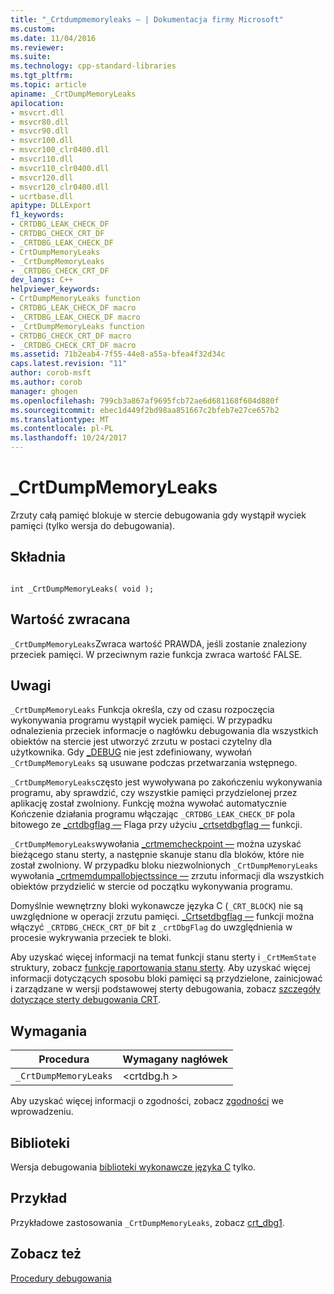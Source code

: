 ```yaml
---
title: "_Crtdumpmemoryleaks — | Dokumentacja firmy Microsoft"
ms.custom: 
ms.date: 11/04/2016
ms.reviewer: 
ms.suite: 
ms.technology: cpp-standard-libraries
ms.tgt_pltfrm: 
ms.topic: article
apiname: _CrtDumpMemoryLeaks
apilocation:
- msvcrt.dll
- msvcr80.dll
- msvcr90.dll
- msvcr100.dll
- msvcr100_clr0400.dll
- msvcr110.dll
- msvcr110_clr0400.dll
- msvcr120.dll
- msvcr120_clr0400.dll
- ucrtbase.dll
apitype: DLLExport
f1_keywords:
- CRTDBG_LEAK_CHECK_DF
- CRTDBG_CHECK_CRT_DF
- _CRTDBG_LEAK_CHECK_DF
- CrtDumpMemoryLeaks
- _CrtDumpMemoryLeaks
- _CRTDBG_CHECK_CRT_DF
dev_langs: C++
helpviewer_keywords:
- CrtDumpMemoryLeaks function
- CRTDBG_LEAK_CHECK_DF macro
- _CRTDBG_LEAK_CHECK_DF macro
- _CrtDumpMemoryLeaks function
- CRTDBG_CHECK_CRT_DF macro
- _CRTDBG_CHECK_CRT_DF macro
ms.assetid: 71b2eab4-7f55-44e8-a55a-bfea4f32d34c
caps.latest.revision: "11"
author: corob-msft
ms.author: corob
manager: ghogen
ms.openlocfilehash: 799cb3a867af9695fcb72ae6d681168f604d880f
ms.sourcegitcommit: ebec1d449f2bd98aa851667c2bfeb7e27ce657b2
ms.translationtype: MT
ms.contentlocale: pl-PL
ms.lasthandoff: 10/24/2017
---
```

# <a name="crtdumpmemoryleaks"></a>_CrtDumpMemoryLeaks
Zrzuty całą pamięć blokuje w stercie debugowania gdy wystąpił wyciek pamięci (tylko wersja do debugowania).  
  
## <a name="syntax"></a>Składnia  
  
```  
  
int _CrtDumpMemoryLeaks( void );  
```  
  
## <a name="return-value"></a>Wartość zwracana  
 `_CrtDumpMemoryLeaks`Zwraca wartość PRAWDA, jeśli zostanie znaleziony przeciek pamięci. W przeciwnym razie funkcja zwraca wartość FALSE.  
  
## <a name="remarks"></a>Uwagi  
 `_CrtDumpMemoryLeaks` Funkcja określa, czy od czasu rozpoczęcia wykonywania programu wystąpił wyciek pamięci. W przypadku odnalezienia przeciek informacje o nagłówku debugowania dla wszystkich obiektów na stercie jest utworzyć zrzutu w postaci czytelny dla użytkownika. Gdy [_DEBUG](../../c-runtime-library/debug.md) nie jest zdefiniowany, wywołań `_CrtDumpMemoryLeaks` są usuwane podczas przetwarzania wstępnego.  
  
 `_CrtDumpMemoryLeaks`często jest wywoływana po zakończeniu wykonywania programu, aby sprawdzić, czy wszystkie pamięci przydzielonej przez aplikację został zwolniony. Funkcję można wywołać automatycznie Kończenie działania programu włączając `_CRTDBG_LEAK_CHECK_DF` pola bitowego ze [_crtdbgflag —](../../c-runtime-library/crtdbgflag.md) Flaga przy użyciu [_crtsetdbgflag —](../../c-runtime-library/reference/crtsetdbgflag.md) funkcji.  
  
 `_CrtDumpMemoryLeaks`wywołania [_crtmemcheckpoint —](../../c-runtime-library/reference/crtmemcheckpoint.md) można uzyskać bieżącego stanu sterty, a następnie skanuje stanu dla bloków, które nie został zwolniony. W przypadku bloku niezwolnionych `_CrtDumpMemoryLeaks` wywołania [_crtmemdumpallobjectssince —](../../c-runtime-library/reference/crtmemdumpallobjectssince.md) zrzutu informacji dla wszystkich obiektów przydzielić w stercie od początku wykonywania programu.  
  
 Domyślnie wewnętrzny bloki wykonawcze języka C (`_CRT_BLOCK`) nie są uwzględnione w operacji zrzutu pamięci. [_Crtsetdbgflag —](../../c-runtime-library/reference/crtsetdbgflag.md) funkcji można włączyć `_CRTDBG_CHECK_CRT_DF` bit z `_crtDbgFlag` do uwzględnienia w procesie wykrywania przeciek te bloki.  
  
 Aby uzyskać więcej informacji na temat funkcji stanu sterty i `_CrtMemState` struktury, zobacz [funkcje raportowania stanu sterty](/visualstudio/debugger/crt-debug-heap-details). Aby uzyskać więcej informacji dotyczących sposobu bloki pamięci są przydzielone, zainicjować i zarządzane w wersji podstawowej sterty debugowania, zobacz [szczegóły dotyczące sterty debugowania CRT](/visualstudio/debugger/crt-debug-heap-details).  
  
## <a name="requirements"></a>Wymagania  
  
|Procedura|Wymagany nagłówek|  
|-------------|---------------------|  
|`_CrtDumpMemoryLeaks`|\<crtdbg.h >|  
  
 Aby uzyskać więcej informacji o zgodności, zobacz [zgodności](../../c-runtime-library/compatibility.md) we wprowadzeniu.  
  
## <a name="libraries"></a>Biblioteki  
 Wersja debugowania [biblioteki wykonawcze języka C](../../c-runtime-library/crt-library-features.md) tylko.  
  
## <a name="example"></a>Przykład  
 Przykładowe zastosowania `_CrtDumpMemoryLeaks`, zobacz [crt_dbg1](http://msdn.microsoft.com/en-us/17b4b20c-e849-48f5-8eb5-dca6509cbaf9).  
  
## <a name="see-also"></a>Zobacz też  
 [Procedury debugowania](../../c-runtime-library/debug-routines.md)